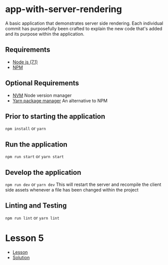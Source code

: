 # app-with-server-rendering
A basic application that demonstrates server side rendering. 
Each individual commit has purposefully been crafted to explain the new code that's added and its purpose
within the application.

## Requirements
- [Node js (7.1)](https://nodejs.org/en/download/)
- [NPM](https://www.npmjs.com/package/npm)

## Optional Requirements
- [NVM](https://github.com/creationix/nvm) Node version manager
- [Yarn package manager](https://yarnpkg.com/) An alternative to NPM

## Prior to starting the application
`npm install` or `yarn`

## Run the application
`npm run start` or `yarn start`

## Develop the application
`npm run dev` or `yarn dev`
This will restart the server and recompile the client side assets whenever a file has been changed
within the project

## Linting and Testing
`npm run lint` or `yarn lint`

# Lesson 5
- [Lesson](./PROBLEM.md) 
- [Solution](https://github.com/azaharakis/app-with-server-rendering/compare/b0615e5...1d3e542)